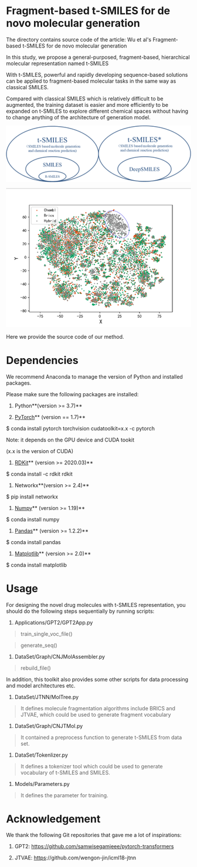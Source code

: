 Fragment-based t-SMILES for de novo molecular generation
========================================================

The directory contains source code of the article: Wu et al's Fragment-based
t-SMILES for de novo molecular generation

In this study, we propose a general-purposed, fragment-based, hierarchical
molecular representation named t-SMILES

With t-SMILES, powerful and rapidly developing sequence-based solutions can be
applied to fragment-based molecular tasks in the same way as classical SMILES.

Compared with classical SMILES which is relatively difficult to be augmented,
the training dataset is easier and more efficiently to be expanded on t-SMILES
to explore different chemical spaces without having to change anything of the
architecture of generation model.

![](media/b158bf07bb36069d1a61d550dd3f3f2d.png)

![](media/78c6b9dff08c83fc2be73c41dd4cee28.png)

Here we provide the source code of our method.

Dependencies
============

We recommend Anaconda to manage the version of Python and installed packages.

Please make sure the following packages are installed:

1.  Python**(version \>= 3.7)**

2.  [PyTorch](https://pytorch.org/)** (version == 1.7)**

\$ conda install pytorch torchvision cudatoolkit=x.x -c pytorch

Note: it depends on the GPU device and CUDA tookit

(x.x is the version of CUDA)

1.  [RDKit](https://www.rdkit.org/)** (version \>= 2020.03)**

\$ conda install -c rdkit rdkit

1.  Networkx**(version \>= 2.4)**

\$ pip install networkx

1.  [Numpy](https://numpy.org/)** (version \>= 1.19)**

\$ conda install numpy

1.  [Pandas](https://pandas.pydata.org/)** (version \>= 1.2.2)**

\$ conda install pandas

1.  [Matplotlib](https://matplotlib.org/)** (version \>= 2.0)**

\$ conda install matplotlib

Usage
=====

For designing the novel drug molecules with t-SMILES representation, you should
do the following steps sequentially by running scripts:

1.  Applications/GPT2/GPT2App.py

>   train\_single\_voc\_file()

>   generate\_seq()

1.  DataSet/Graph/CNJMolAssembler.py

>   rebuild\_file()

In addition, this toolkit also provides some other scripts for data processing
and model architectures etc.

1.  DataSet/JTNN/MolTree.py

>   It defines molecule fragmentation algorithms include BRICS and JTVAE, which
>   could be used to generate fragment vocabulary

1.  DataSet/Graph/CNJTMol.py

>   It contained a preprocess function to generate t-SMILES from data set.

1.  DataSet/Tokenlizer.py

>   It defines a tokenizer tool which could be used to generate vocabulary of
>   t-SMILES and SMILES.

1.  Models/Parameters.py

>   It defines the parameter for training.

Acknowledgement
===============

We thank the following Git repositories that gave me a lot of inspirations:

1.  GPT2: https://github.com/samwisegamjeee/pytorch-transformers

2.  JTVAE:
    [https](https://github.com/wengong-jin/icml18-jtnn)://github.com/wengon-jin/icml18-jtnn
